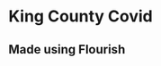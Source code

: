 <h1> King County Covid </h1>
<h2> Made using Flourish </h2>

<div class="flourish-embed flourish-chart" data-src="visualisation/5255790"><script src="https://public.flourish.studio/resources/embed.js"></script></div>

